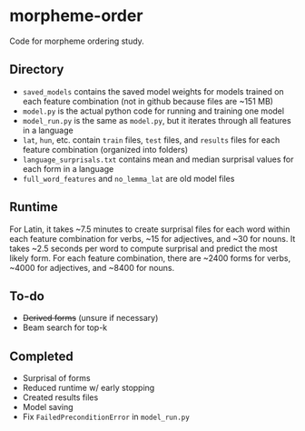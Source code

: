 # morpheme-order
Code for morpheme ordering study.

## Directory
* `saved_models` contains the saved model weights for models trained on each feature combination (not in github because files are ~151 MB)
* `model.py` is the actual python code for running and training one model
* `model_run.py` is the same as `model.py`, but it iterates through all features in a language
* `lat`, `hun`, etc. contain `train` files, `test` files, and `results` files for each feature combination (organized into folders)
* `language_surprisals.txt` contains mean and median surprisal values for each form in a language
* `full_word_features` and `no_lemma_lat` are old model files

## Runtime
For Latin, it takes ~7.5 minutes to create surprisal files for each word within each feature combination for verbs, ~15 for adjectives, and ~30 for nouns. It takes ~2.5 seconds per word to compute surprisal and predict the most likely form. For each feature combination, there are ~2400 forms for verbs, ~4000 for adjectives, and ~8400 for nouns.

## To-do
* ~~Derived forms~~ (unsure if necessary)
* Beam search for top-k

## Completed
* Surprisal of forms
* Reduced runtime w/ early stopping
* Created results files
* Model saving
* Fix `FailedPreconditionError` in `model_run.py`

